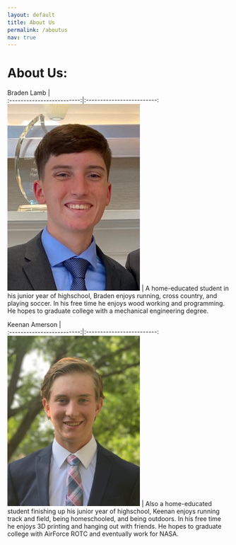 ```yaml
---
layout: default
title: About Us
permalink: /aboutus
nav: true
---
```

# About Us:

Braden Lamb             |  
:-------------------------:|:-------------------------:
![Braden](/images/Braden%20headshot.jpg)   |  A home-educated student in his junior year of highschool, Braden enjoys running, cross country, and playing soccer.  In his free time he enjoys wood working and programming.  He hopes to graduate college with a mechanical engineering degree.

Keenan Amerson             |  
:-------------------------:|:-------------------------:
![Keenan](/images/Keenan%20Headshot.png)   |  Also a home-educated student finishing up his junior year of highschool, Keenan enjoys running track and field, being homeschooled, and being outdoors.  In his free time he enjoys 3D printing and hanging out with friends.  He hopes to graduate college with AirForce ROTC and eventually work for NASA.
